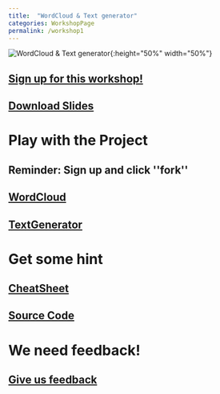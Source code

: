 ```yaml
---
title:  "WordCloud & Text generator"
categories: WorkshopPage
permalink: /workshop1
---
```

![WordCloud & Text generator](https://drive.google.com/uc?id=1IwhpbBDy0E5aJJt-k6NmibzfLjCv25tB){:height="50%" width="50%"}
## [Sign up for this workshop!](https://goo.gl/forms/tcMXi3SQWzVo6FZu1)
## [Download Slides](https://drive.google.com/open?id=1FX7aPO1Gw0wyI-fX1Qd6Z19O41Lza8FW)
# Play with the Project
## Reminder: Sign up and click ''fork''
## [WordCloud](https://repl.it/@Tidesun/PythonWorkshop1)
## [TextGenerator](https://repl.it/@Tidesun/PythonWorkshopTask)
# Get some hint
## [CheatSheet](/workshop1/Cheatsheet)
## [Source Code](https://github.com/cityu-hall2/2018PythonWorkshop)
# We need feedback!
## [Give us feedback]()
